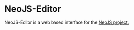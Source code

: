 # NeoJS-Editor
NeoJS-Editor is a web based interface for the [NeoJS project.](https://github.com/MelodyToys/NeoJS)

